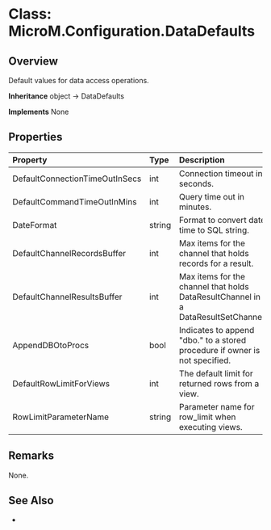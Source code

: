 # Class: MicroM.Configuration.DataDefaults
## Overview
Default values for data access operations.

**Inheritance**
object -> DataDefaults

**Implements**
None

## Properties
| Property | Type | Description |
|:------------|:-------------|:-------------|
| DefaultConnectionTimeOutInSecs | int | Connection timeout in seconds. |
| DefaultCommandTimeOutInMins | int | Query time out in minutes. |
| DateFormat | string | Format to convert date time to SQL string. |
| DefaultChannelRecordsBuffer | int | Max items for the channel that holds records for a result. |
| DefaultChannelResultsBuffer | int | Max items for the channel that holds DataResultChannel in a DataResultSetChannel. |
| AppendDBOtoProcs | bool | Indicates to append "dbo." to a stored procedure if owner is not specified. |
| DefaultRowLimitForViews | int | The default limit for returned rows from a view. |
| RowLimitParameterName | string | Parameter name for row_limit when executing views. |

## Remarks
None.

## See Also
-
